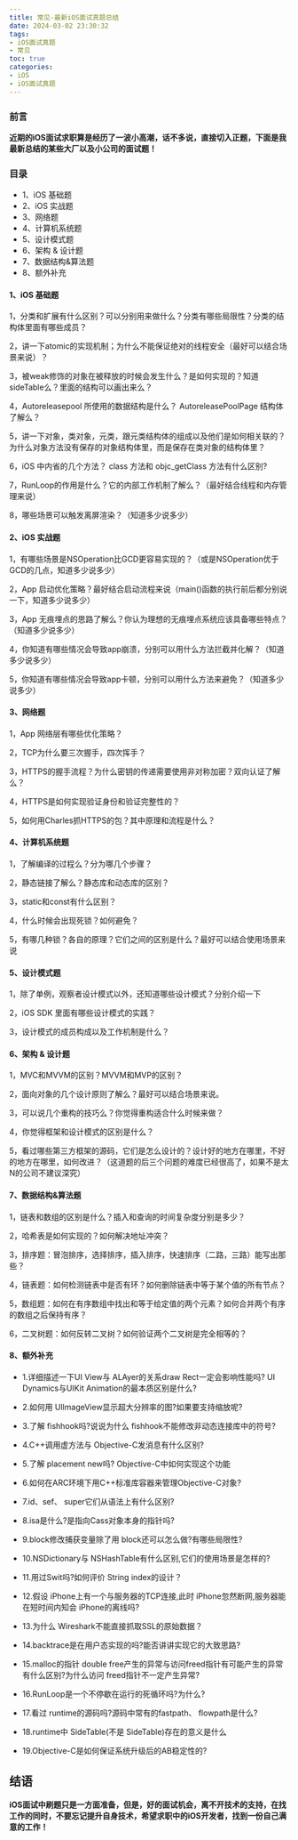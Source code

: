 ```yaml
---
title: 常见-最新iOS面试真题总结
date: 2024-03-02 23:30:32
tags:
- iOS面试真题
- 常见
toc: true
categories:
- iOS 
- iOS面试真题
---
```


### 前言

**近期的iOS面试求职算是经历了一波小高潮，话不多说，直接切入正题，下面是我最新总结的某些大厂以及小公司的面试题！**

### 目录

- 1、iOS 基础题
- 2、iOS 实战题
- 3、网络题
- 4、计算机系统题
- 5、设计模式题
- 6、架构 & 设计题
- 7、数据结构&算法题
- 8、额外补充

#### 1、iOS 基础题

1，分类和扩展有什么区别？可以分别用来做什么？分类有哪些局限性？分类的结构体里面有哪些成员？

2，讲一下atomic的实现机制；为什么不能保证绝对的线程安全（最好可以结合场景来说）？

3，被weak修饰的对象在被释放的时候会发生什么？是如何实现的？知道sideTable么？里面的结构可以画出来么？

4，Autoreleasepool 所使用的数据结构是什么？ AutoreleasePoolPage 结构体了解么？

5，讲一下对象，类对象，元类，跟元类结构体的组成以及他们是如何相关联的？为什么对象方法没有保存的对象结构体里，而是保存在类对象的结构体里？

6，iOS 中内省的几个方法？ class 方法和 objc_getClass 方法有什么区别?

7，RunLoop的作用是什么？它的内部工作机制了解么？（最好结合线程和内存管理来说）

8，哪些场景可以触发离屏渲染？（知道多少说多少）

#### 2、iOS 实战题

1，有哪些场景是NSOperation比GCD更容易实现的？（或是NSOperation优于GCD的几点，知道多少说多少）

2，App 启动优化策略？最好结合启动流程来说（main()函数的执行前后都分别说一下，知道多少说多少）

3，App 无痕埋点的思路了解么？你认为理想的无痕埋点系统应该具备哪些特点？（知道多少说多少）

4，你知道有哪些情况会导致app崩溃，分别可以用什么方法拦截并化解？（知道多少说多少）

5，你知道有哪些情况会导致app卡顿，分别可以用什么方法来避免？（知道多少说多少）

#### 3、网络题

1，App 网络层有哪些优化策略？

2，TCP为什么要三次握手，四次挥手？

3，HTTPS的握手流程？为什么密钥的传递需要使用非对称加密？双向认证了解么？

4，HTTPS是如何实现验证身份和验证完整性的？

5，如何用Charles抓HTTPS的包？其中原理和流程是什么？

#### 4、计算机系统题

1，了解编译的过程么？分为哪几个步骤？

2，静态链接了解么？静态库和动态库的区别？

3，static和const有什么区别？

4，什么时候会出现死锁？如何避免？

5，有哪几种锁？各自的原理？它们之间的区别是什么？最好可以结合使用场景来说

#### 5、设计模式题

1，除了单例，观察者设计模式以外，还知道哪些设计模式？分别介绍一下

2，iOS SDK 里面有哪些设计模式的实践？

3，设计模式的成员构成以及工作机制是什么？

#### 6、架构 & 设计题

1，MVC和MVVM的区别？MVVM和MVP的区别？

2，面向对象的几个设计原则了解么？最好可以结合场景来说。

3，可以说几个重构的技巧么？你觉得重构适合什么时候来做？

4，你觉得框架和设计模式的区别是什么？

5，看过哪些第三方框架的源码，它们是怎么设计的？设计好的地方在哪里，不好的地方在哪里，如何改进？（这道题的后三个问题的难度已经很高了，如果不是太N的公司不建议深究）

#### 7、数据结构&算法题

1，链表和数组的区别是什么？插入和查询的时间复杂度分别是多少？

2，哈希表是如何实现的？如何解决地址冲突？

3，排序题：冒泡排序，选择排序，插入排序，快速排序（二路，三路）能写出那些？

4，链表题：如何检测链表中是否有环？如何删除链表中等于某个值的所有节点？

5，数组题：如何在有序数组中找出和等于给定值的两个元素？如何合并两个有序的数组之后保持有序？

6，二叉树题：如何反转二叉树？如何验证两个二叉树是完全相等的？

#### 8、**额外补充**

- 1.详细描述一下UI View与 ALAyer的关系draw Rect一定会影响性能吗? UI Dynamics与UIKit Animation的最本质区别是什么?

- 2.如何用 UllmageView显示超大分辨率的图?如果要支持缩放呢?

- 3.了解 fishhook吗?说说为什么 fishhook不能修改非动态连接库中的符号?

- 4.C++调用虚方法与 Objective-C发消息有什么区别?

- 5.了解 placement new吗? Objective-C中如何实现这个功能

- 6.如何在ARC环境下用C++标准库容器来管理Objective-C对象?

- 7.id、sef、 super它们从语法上有什么区别?

- 8.isa是什么?是指向Cass对象本身的指针吗?

- 9.block修改捕获变量除了用 block还可以怎么做?有哪些局限性?

- 10.NSDictionary与 NSHashTable有什么区别,它们的使用场景是怎样的?

- 11.用过Swit吗?如何评价 String index的设计？

- 12.假设 iPhone上有一个与服务器的TCP连接,此时 iPhone忽然断网,服务器能在短时间内知会 iPhone的离线吗?

- 13.为什么 Wireshark不能直接抓取SSL的原始数据？

- 14.backtrace是在用户态实现的吗?能否讲讲实现它的大致思路?

- 15.malloc的指针 double free产生的异常与访问freed指针有可能产生的异常有什么区别?为什么访问 freed指针不一定产生异常?

- 16.RunLoop是一个不停歇在运行的死循环吗?为什么?

- 17.看过 runtime的源码吗?源码中常有的fastpath、 flowpath是什么?

- 18.runtime中 SideTable(不是 SideTable)存在的意义是什么

- 19.Objective-C是如何保证系统升级后的AB稳定性的?

## 结语

**iOS面试中刷题只是一方面准备，但是，好的面试机会，离不开技术的支持，在找工作的同时，不要忘记提升自身技术，希望求职中的iOS开发者，找到一份自己满意的工作！**

## 
